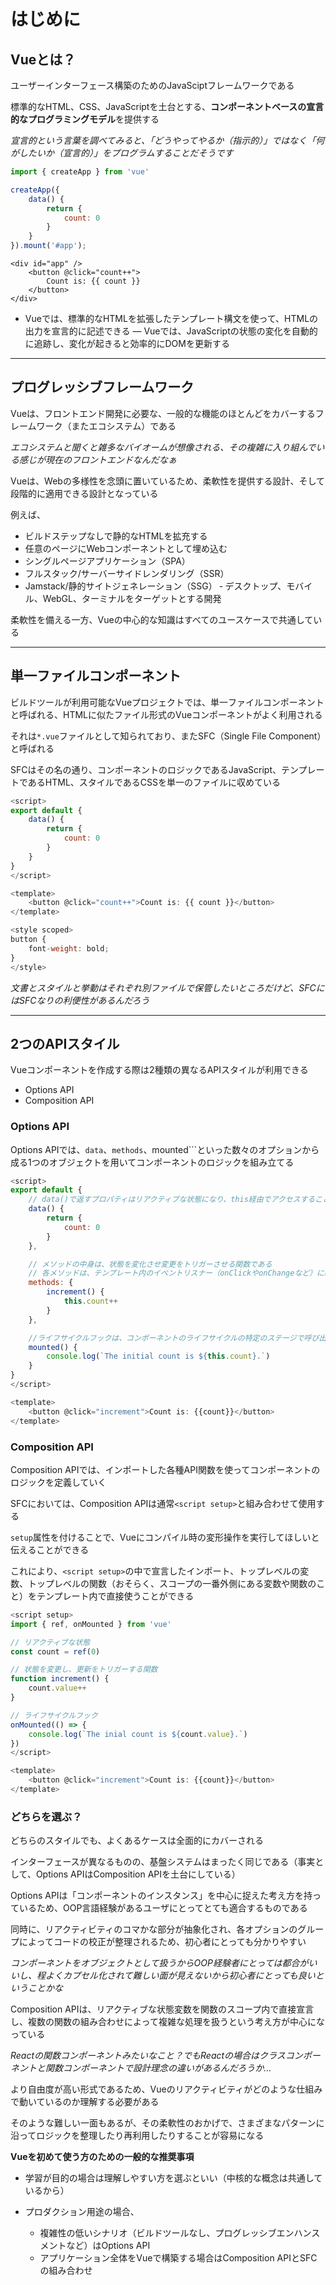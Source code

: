 # はじめに

## Vueとは？

ユーザーインターフェース構築のためのJavaSciptフレームワークである

標準的なHTML、CSS、JavaScriptを土台とする、**コンポーネントベースの宣言的なプログラミングモデル**を提供する

*宣言的という言葉を調べてみると、「どうやってやるか（指示的）」ではなく「何がしたいか（宣言的）」をプログラムすることだそうです*

```js
import { createApp } from 'vue'

createApp({
    data() {
        return {
            count: 0
        }
    }
}).mount('#app');
```

```template
<div id="app" />
    <button @click="count++">
        Count is: {{ count }}
    </button>
</div>
```

- Vueでは、標準的なHTMLを拡張したテンプレート構文を使って、HTMLの出力を宣言的に記述できる
― Vueでは、JavaScriptの状態の変化を自動的に追跡し、変化が起きると効率的にDOMを更新する

***

## プログレッシブフレームワーク

Vueは、フロントエンド開発に必要な、一般的な機能のほとんどをカバーするフレームワーク（またエコシステム）である

*エコシステムと聞くと雑多なバイオームが想像される、その複雑に入り組んでいる感じが現在のフロントエンドなんだなぁ*

Vueは、Webの多様性を念頭に置いているため、柔軟性を提供する設計、そして段階的に適用できる設計となっている

例えば、
- ビルドステップなしで静的なHTMLを拡充する
- 任意のページにWebコンポーネントとして埋め込む
- シングルページアプリケーション（SPA）
- フルスタック/サーバーサイドレンダリング（SSR）
- Jamstack/静的サイトジェネレーション（SSG）
‐ デスクトップ、モバイル、WebGL、ターミナルをターゲットとする開発

柔軟性を備える一方、Vueの中心的な知識はすべてのユースケースで共通している

***

## 単一ファイルコンポーネント

ビルドツールが利用可能なVueプロジェクトでは、単一ファイルコンポーネントと呼ばれる、HTMLに似たファイル形式のVueコンポーネントがよく利用される

それは```*.vue```ファイルとして知られており、またSFC（Single File Component）と呼ばれる

SFCはその名の通り、コンポーネントのロジックであるJavaScript、テンプレートであるHTML、スタイルであるCSSを単一のファイルに収めている

```javascript
<script>
export default {
    data() {
        return {
            count: 0
        }
    }
}
</script>

<template>
    <button @click="count++">Count is: {{ count }}</button>
</template>

<style scoped>
button {
    font-weight: bold;
}
</style>
```

*文書とスタイルと挙動はそれぞれ別ファイルで保管したいところだけど、SFCにはSFCなりの利便性があるんだろう*

***

## 2つのAPIスタイル

Vueコンポーネントを作成する際は2種類の異なるAPIスタイルが利用できる

- Options API
- Composition API

### Options API

Options APIでは、```data```、```methods```、mounted```といった数々のオプションから成る1つのオブジェクトを用いてコンポーネントのロジックを組み立てる

```javascript
<script>
export default {
    // data()で返すプロパティはリアクティブな状態になり、this経由でアクセスすることができるようになる
    data() {
        return {
            count: 0
        }
    },

    // メソッドの中身は、状態を変化させ変更をトリガーさせる関数である
    // 各メソッドは、テンプレート内のイベントリスナー（onClickやonChangeなど）に組み込むことができる
    methods: {
        increment() {
            this.count++
        }
    },

    //ライフサイクルフックは、コンポーネントのライフサイクルの特定のステージで呼び出される
    mounted() {
        console.log(`The initial count is ${this.count}.`)
    }
}
</script>

<template>
    <button @click="increment">Count is: {{count}}</button>
</template>
```

### Composition API

Composition APIでは、インポートした各種API関数を使ってコンポーネントのロジックを定義していく

SFCにおいては、Composition APIは通常```<script setup>```と組み合わせて使用する

```setup```属性を付けることで、Vueにコンパイル時の変形操作を実行してほしいと伝えることができる

これにより、```<script setup>```の中で宣言したインポート、トップレベルの変数、トップレベルの関数（おそらく、スコープの一番外側にある変数や関数のこと）をテンプレート内で直接使うことができる

```javascript
<script setup>
import { ref, onMounted } from 'vue'

// リアクティブな状態
const count = ref(0)

// 状態を変更し、更新をトリガーする関数
function increment() {
    count.value++
}

// ライフサイクルフック
onMounted(() => {
    console.log(`The inial count is ${count.value}.`)
})
</script>

<template>
    <button @click="increment">Count is: {{count}}</button>
</template>
```

### どちらを選ぶ？

どちらのスタイルでも、よくあるケースは全面的にカバーされる

インターフェースが異なるものの、基盤システムはまったく同じである（事実として、Options APIはComposition APIを土台にしている）

Options APIは「コンポーネントのインスタンス」を中心に捉えた考え方を持っているため、OOP言語経験があるユーザにとってとても適合するものである

同時に、リアクティビティのコマかな部分が抽象化され、各オプションのグループによってコードの校正が整理されるため、初心者にとっても分かりやすい

*コンポーネントをオブジェクトとして扱うからOOP経験者にとっては都合がいいし、程よくカプセル化されて難しい面が見えないから初心者にとっても良いということかな*

Composition APIは、リアクティブな状態変数を関数のスコープ内で直接宣言し、複数の関数の組み合わせによって複雑な処理を扱うという考え方が中心になっている

*Reactの関数コンポーネントみたいなこと？でもReactの場合はクラスコンポーネントと関数コンポーネントで設計理念の違いがあるんだろうか…*

より自由度が高い形式であるため、Vueのリアクティビティがどのような仕組みで動いているのか理解する必要がある

そのような難しい一面もあるが、その柔軟性のおかげで、さまざまなパターンに沿ってロジックを整理したり再利用したりすることが容易になる

**Vueを初めて使う方のための一般的な推奨事項**

* 学習が目的の場合は理解しやすい方を選ぶといい（中核的な概念は共通しているから）

* プロダクション用途の場合、
    * 複雑性の低いシナリオ（ビルドツールなし、プログレッシブエンハンスメントなど）はOptions API
    * アプリケーション全体をVueで構築する場合はComposition APIとSFCの組み合わせ